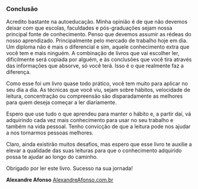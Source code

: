 ### Conclusão

Acredito bastante na autoeducação. Minha opinião é de que não devemos deixar com que escolas, faculdades e pós-graduações sejam nossa principal fonte de conhecimento. Penso que devemos assumir as rédeas do nosso aprendizado. Principalmente pelo mercado de trabalho hoje em dia. Um diploma não é mais o diferencial e sim, aquele conhecimento extra que você tem e mais ninguém. A combinação de livros que vai escolher ler, dificilmente será copiada por alguém, e às conclusões que você tira através das informações que absorve, só você terá. Isso é o que realmente faz a diferença.

Como esse foi um livro quase todo prático, você tem muito para aplicar no seu dia a dia. As técnicas que você viu, sejam sobre hábitos, velocidade de leitura, concentração ou compreensão são disparadamente as melhores para quem deseja começar a ler diariamente. 

Espero que use tudo o que aprendeu para manter o hábito e, a partir daí, vá adquirindo cada vez mais conhecimento para usar no seu trabalho e também na vida pessoal. Tenho convicção de que a leitura pode nos ajudar a nos tornarmos pessoas melhores.

Claro, ainda existirão muitos desafios, mas espero que esse livro te auxilie a elevar a qualidade das suas leituras para que o conhecimento adquirido possa te ajudar ao longo do caminho.

Obrigado por ler este livro. Sucesso na sua jornada!

**Alexandre Afonso**
[AlexandreAfonso.com.br](http://alexandreafonso.com.br)
